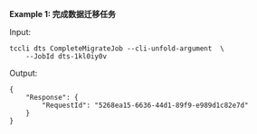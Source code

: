 **Example 1: 完成数据迁移任务**



Input: 

```
tccli dts CompleteMigrateJob --cli-unfold-argument  \
    --JobId dts-1kl0iy0v
```

Output: 
```
{
    "Response": {
        "RequestId": "5268ea15-6636-44d1-89f9-e989d1c82e7d"
    }
}
```

